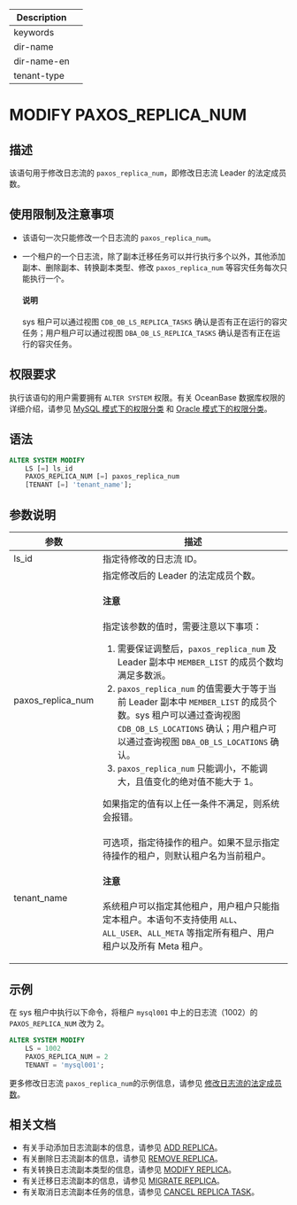 | Description   |                 |
|---------------|-----------------|
| keywords      |                 |
| dir-name      |                 |
| dir-name-en   |                 |
| tenant-type   |                 |

# MODIFY PAXOS_REPLICA_NUM

## 描述

该语句用于修改日志流的 `paxos_replica_num`，即修改日志流 Leader 的法定成员数。

## 使用限制及注意事项

* 该语句一次只能修改一个日志流的 `paxos_replica_num`。
* 一个租户的一个日志流，除了副本迁移任务可以并行执行多个以外，其他添加副本、删除副本、转换副本类型、修改 `paxos_replica_num` 等容灾任务每次只能执行一个。

    <main id="notice" type='explain'>
      <h4>说明</h4>
      <p>sys 租户可以通过视图 <code>CDB_OB_LS_REPLICA_TASKS</code> 确认是否有正在运行的容灾任务；用户租户可以通过视图 <code>DBA_OB_LS_REPLICA_TASKS</code> 确认是否有正在运行的容灾任务。</p>
    </main>

## 权限要求

执行该语句的用户需要拥有 `ALTER SYSTEM` 权限。有关 OceanBase 数据库权限的详细介绍，请参见 [MySQL 模式下的权限分类](../../../../../600.manage/500.security-and-permissions/300.access-control/200.user-and-permission/200.permission-of-mysql-mode/100.permission-classification-of-mysql.md) 和 [Oracle 模式下的权限分类](../../../../../600.manage/500.security-and-permissions/300.access-control/200.user-and-permission/300.permission-of-oracle-mode/000.permission-classification-of-oracle-mode.md)。

## 语法

```sql
ALTER SYSTEM MODIFY
    LS [=] ls_id
    PAXOS_REPLICA_NUM [=] paxos_replica_num
    [TENANT [=] 'tenant_name'];
```

## 参数说明

|     **参数**      |             **描述**               |
|-------------------|------------------------------------|
| ls_id             | 指定待修改的日志流 ID。|
| paxos_replica_num | 指定修改后的 Leader 的法定成员个数。<main id="notice" type='notice'><h4>注意</h4><p>指定该参数的值时，需要注意以下事项：<ol><li>需要保证调整后，<code>paxos_replica_num</code> 及 Leader 副本中 <code>MEMBER_LIST</code> 的成员个数均满足多数派。</li><li><code>paxos_replica_num</code> 的值需要大于等于当前 Leader 副本中 <code>MEMBER_LIST</code> 的成员个数。sys 租户可以通过查询视图 <code>CDB_OB_LS_LOCATIONS</code> 确认；用户租户可以通过查询视图 <code>DBA_OB_LS_LOCATIONS</code> 确认。</li><li><code>paxos_replica_num</code> 只能调小，不能调大，且值变化的绝对值不能大于 1。</li></ol>如果指定的值有以上任一条件不满足，则系统会报错。</p></main>|
| tenant_name       | 可选项，指定待操作的租户。如果不显示指定待操作的租户，则默认租户名为当前租户。<main id="notice" type='notice'><h4>注意</h4><p>系统租户可以指定其他租户，用户租户只能指定本租户。本语句不支持使用 <code>ALL</code>、<code>ALL_USER</code>、<code>ALL_META</code> 等指定所有租户、用户租户以及所有 Meta 租户。</p></main>|

## 示例

在 sys 租户中执行以下命令，将租户 `mysql001` 中上的日志流（1002）的 `PAXOS_REPLICA_NUM` 改为 2。

```sql
ALTER SYSTEM MODIFY
    LS = 1002
    PAXOS_REPLICA_NUM = 2
    TENANT = 'mysql001';
```

更多修改日志流 `paxos_replica_num`的示例信息，请参见 [修改日志流的法定成员数](../../../../../600.manage/300.replica-management/200.replica-distribution/200.locality-common-operations/800.modify-paxos-replica-number.md)。

## 相关文档

* 有关手动添加日志流副本的信息，请参见 [ADD REPLICA](110.add-replica-in-system-tenants.md)。
* 有关删除日志流副本的信息，请参见 [REMOVE REPLICA](3130.remove-replica.md)。
* 有关转换日志流副本类型的信息，请参见 [MODIFY REPLICA](1450.modify-replica.md)。
* 有关迁移日志流副本的信息，请参见 [MIGRATE REPLICA](1350.migrate-replica.md)。
* 有关取消日志流副本任务的信息，请参见 [CANCEL REPLICA TASK](1120.cancel-replica-task.md)。
